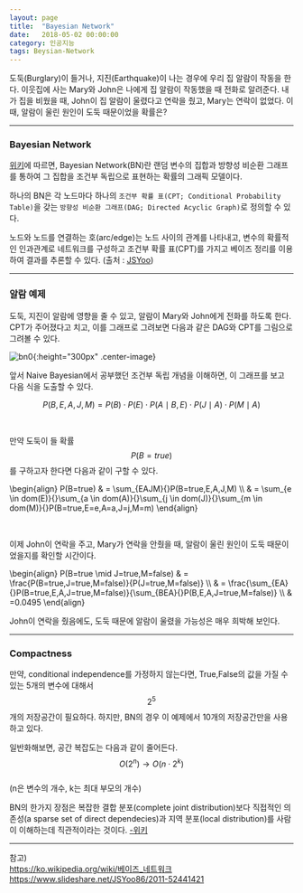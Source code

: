 ```yaml
---
layout: page
title:  "Bayesian Network"
date:   2018-05-02 00:00:00
category: 인공지능
tags: Beysian-Network
---
```


도둑(Burglary)이 들거나, 지진(Earthquake)이 나는 경우에 우리 집 알람이 작동을 한다.
이웃집에 사는 Mary와 John은 나에게 집 알람이 작동했을 때 전화로 알려준다.
내가 집을 비웠을 때, John이 집 알람이 울렸다고 연락을 줬고, Mary는 연락이 없었다.
이 때, 알람이 울린 원인이 도둑 때문이었을 확률은?

---

### Bayesian Network

[위키](https://ko.wikipedia.org/wiki/베이즈_네트워크)에 따르면, Bayesian Network(BN)란 랜덤 변수의 집합과 방향성 비순환 그래프를 통하여 그 집합을 조건부 독립으로 표현하는 확률의 그래픽 모델이다.

하나의 BN은 각 노드마다 하나의 `조건부 확률 표(CPT; Conditional Probability Table)`을 갖는 `방향성 비순환 그래프(DAG; Directed Acyclic Graph)`로 정의할 수 있다.

노드와 노드를 연결하는 호(arc/edge)는 노드 사이의 관계를 나타내고, 변수의 확률적인 인과관계로 네트워크를 구성하고 조건부 확률 표(CPT)를 가지고 베이즈 정리를 이용하여 결과를 추론할 수 있다. (출처 : [JSYoo](https://www.slideshare.net/JSYoo86/2011-52441421))

---

### 알람 예제

도둑, 지진이 알람에 영향을 줄 수 있고, 알람이 Mary와 John에게 전화를 하도록 한다. CPT가 주어졌다고 치고, 이를 그래프로 그려보면 다음과 같은 DAG와 CPT를 그림으로 그려볼 수 있다.

![bn0]({{site.url}}/assets/artificial/bn0.png){:height="300px" .center-image}  

앞서 Naive Bayesian에서 공부했던 조건부 독립 개념을 이해하면, 이 그래프를 보고 다음 식을 도출할 수 있다.  

$$P(B,E,A,J,M) = P(B) \cdot P(E) \cdot P(A \mid B,E) \cdot P(J \mid A) \cdot P(M \mid A)$$

<br>

만약 도둑이 들 확률 $$P(B=true)$$를 구하고자 한다면 다음과 같이 구할 수 있다.

\begin{align} P(B=true) & = \\sum_{EAJM}{}P(B=true,E,A,J,M) \\\\ & = \sum_{e \in dom(E)}{}\sum_{a \in dom(A)}{}\sum_{j \in dom(J)}{}\sum_{m \in dom(M)}{}P(B=true,E=e,A=a,J=j,M=m) \end{align}

<br>

이제 John이 연락을 주고, Mary가 연락을 안줬을 때, 알람이 울린 원인이 도둑 때문이었을지를 확인할 시간이다.

\begin{align} P(B=true \mid J=true,M=false) & = \\frac{P(B=true,J=true,M=false)}{P(J=true,M=false)} \\\\ & = \frac{\sum_{EA}{}P(B=true,E,A,J=true,M=false)}{\sum_{BEA}{}P(B,E,A,J=true,M=false)} \\\\ & =0.0495 \end{align}

John이 연락을 줬음에도, 도둑 때문에 알람이 울렸을 가능성은 매우 희박해 보인다.

---

### Compactness

만약, conditional independence를 가정하지 않는다면, True,False의 값을 가질 수 있는 5개의 변수에 대해서 $$2^5$$개의 저장공간이 필요하다. 하지만, BN의 경우 이 예제에서 10개의 저장공간만을 사용하고 있다.

>
일반화해보면, 공간 복잡도는 다음과 같이 줄어든다.  
$$O(2^n) → O(n \cdot 2^k)$$  
(n은 변수의 개수, k는 최대 부모의 개수)
>

BN의 한가지 장점은 복잡한 결합 분포(complete joint distribution)보다 직접적인 의존성(a sparse set of direct dependecies)과 지역 분포(local distribution)를 사람이 이해하는데 직관적이라는 것이다. [-위키](https://ko.wikipedia.org/wiki/베이즈_네트워크)

---

참고)  
https://ko.wikipedia.org/wiki/베이즈_네트워크  
https://www.slideshare.net/JSYoo86/2011-52441421  